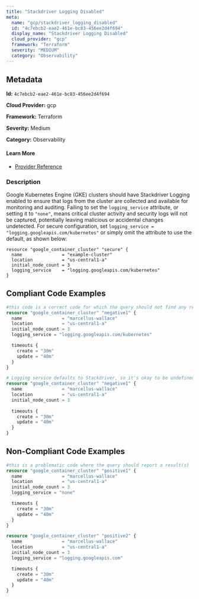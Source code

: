 ```yaml
---
title: "Stackdriver Logging Disabled"
meta:
  name: "gcp/stackdriver_logging_disabled"
  id: "4c7ebcb2-eae2-461e-bc83-456ee2d4f694"
  display_name: "Stackdriver Logging Disabled"
  cloud_provider: "gcp"
  framework: "Terraform"
  severity: "MEDIUM"
  category: "Observability"
---
```

## Metadata

**Id:** `4c7ebcb2-eae2-461e-bc83-456ee2d4f694`

**Cloud Provider:** gcp

**Framework:** Terraform

**Severity:** Medium

**Category:** Observability

#### Learn More

 - [Provider Reference](https://registry.terraform.io/providers/hashicorp/google/latest/docs/resources/container_cluster#logging_service)

### Description

 Google Kubernetes Engine (GKE) clusters should have Stackdriver Logging enabled to ensure that logs from the cluster are collected and available for monitoring and auditing. Failing to set the `logging_service` attribute, or setting it to `"none"`, means critical cluster activity and security logs will not be captured, potentially leaving malicious or accidental changes undetected. For secure configuration, set `logging_service = "logging.googleapis.com/kubernetes"` or simply omit the attribute to use the default, as shown below:

```
resource "google_container_cluster" "secure" {
  name               = "example-cluster"
  location           = "us-central1-a"
  initial_node_count = 3
  logging_service    = "logging.googleapis.com/kubernetes"
}
```


## Compliant Code Examples
```terraform
#this code is a correct code for which the query should not find any result
resource "google_container_cluster" "negative1" {
  name               = "marcellus-wallace"
  location           = "us-central1-a"
  initial_node_count = 3
  logging_service = "logging.googleapis.com/kubernetes"

  timeouts {
    create = "30m"
    update = "40m"
  }
}

# Logging service defaults to Stackdriver, so it's okay to be undefined
resource "google_container_cluster" "negative1" {
  name               = "marcellus-wallace"
  location           = "us-central1-a"
  initial_node_count = 3
  
  timeouts {
    create = "30m"
    update = "40m"
  }
}
```
## Non-Compliant Code Examples
```terraform
#this is a problematic code where the query should report a result(s)
resource "google_container_cluster" "positive1" {
  name               = "marcellus-wallace"
  location           = "us-central1-a"
  initial_node_count = 3
  logging_service = "none"

  timeouts {
    create = "30m"
    update = "40m"
  }
}

resource "google_container_cluster" "positive2" {
  name               = "marcellus-wallace"
  location           = "us-central1-a"
  initial_node_count = 3
  logging_service = "logging.googleapis.com"

  timeouts {
    create = "30m"
    update = "40m"
  }
}
```